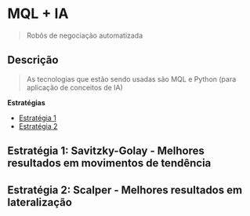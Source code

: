 # MQL + IA
> Robôs de negociação automatizada
 
## Descrição
> As tecnologias que estão sendo usadas são MQL e Python (para aplicação de conceitos de IA)
 
**Estratégias**
 - [Estratégia 1](#estrat%C3%A9gia-1-melhores-resultados-em-movimentos-de-tend%C3%AAncia)
 - [Estratégia 2]([#estrat%C3%A9gia-2-scalper---melhores-resultados-em-lateraliza%C3%A7%C3%A3o)
## Estratégia 1: Savitzky-Golay - Melhores resultados em movimentos de tendência
## Estratégia 2: Scalper - Melhores resultados em lateralização

